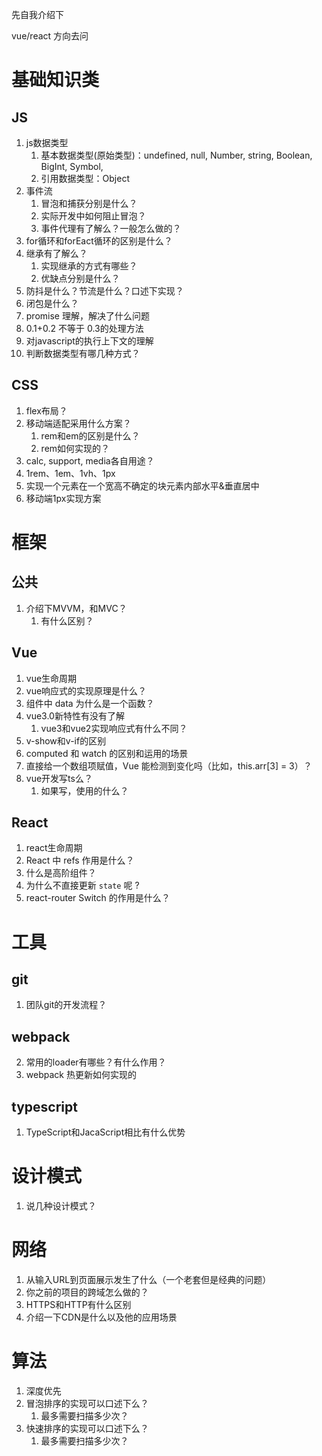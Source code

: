 先自我介绍下

vue/react 方向去问


# 基础知识类

## JS
1. js数据类型
   1. 基本数据类型(原始类型)：undefined, null, Number, string, Boolean, BigInt, Symbol, 
   2. 引用数据类型：Object
2. 事件流
   1. 冒泡和捕获分别是什么？
   3. 实际开发中如何阻止冒泡？
   4. 事件代理有了解么？一般怎么做的？
3. for循环和forEact循环的区别是什么？
4. 继承有了解么？
   1. 实现继承的方式有哪些？
   2. 优缺点分别是什么？
5. 防抖是什么？节流是什么？口述下实现？
6. 闭包是什么？
7. promise 理解，解决了什么问题
8. 0.1+0.2 不等于 0.3的处理方法
9. 对javascript的执行上下文的理解
10. 判断数据类型有哪几种方式？




## CSS
1. flex布局？
2. 移动端适配采用什么方案？
   1. rem和em的区别是什么？
   2. rem如何实现的？
3. calc, support, media各自用途？
4. 1rem、1em、1vh、1px
5. 实现一个元素在一个宽高不确定的块元素内部水平&垂直居中
6. 移动端1px实现方案




# 框架

## 公共
1. 介绍下MVVM，和MVC？
   1. 有什么区别？


## Vue
1. vue生命周期
2. vue响应式的实现原理是什么？
3. 组件中 data 为什么是一个函数？
4. vue3.0新特性有没有了解
   1. vue3和vue2实现响应式有什么不同？
5. v-show和v-if的区别
6. computed 和 watch 的区别和运用的场景
7. 直接给一个数组项赋值，Vue 能检测到变化吗（比如，this.arr[3] = 3）？
8. vue开发写ts么？
   1. 如果写，使用的什么？


## React
1. react生命周期
2. React 中 refs 作用是什么？
3. 什么是高阶组件？
4. 为什么不直接更新 `state` 呢 ? 
5. react-router Switch 的作用是什么？


# 工具

## git
1. 团队git的开发流程？

## webpack
2. 常用的loader有哪些？有什么作用？
3. webpack 热更新如何实现的

## typescript

1. TypeScript和JacaScript相比有什么优势



# 设计模式
1. 说几种设计模式？

# 网络
1. 从输入URL到页面展示发生了什么（一个老套但是经典的问题）
2. 你之前的项目的跨域怎么做的？
3. HTTPS和HTTP有什么区别
4. 介绍一下CDN是什么以及他的应用场景



# 算法
1. 深度优先
2. 冒泡排序的实现可以口述下么？
   1. 最多需要扫描多少次？
3. 快速排序的实现可以口述下么？
   1. 最多需要扫描多少次？